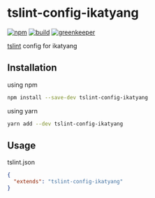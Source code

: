 # tslint-config-ikatyang

[![npm](https://img.shields.io/npm/v/tslint-config-ikatyang.svg)](https://www.npmjs.com/package/tslint-config-ikatyang)
[![build](https://img.shields.io/travis/ikatyang/tslint-config-ikatyang/master.svg)](https://travis-ci.org/ikatyang/tslint-config-ikatyang/builds)
[![greenkeeper](https://badges.greenkeeper.io/ikatyang/tslint-config-ikatyang.svg)](https://greenkeeper.io/)

[tslint](https://palantir.github.io/tslint/) config for ikatyang

## Installation

using npm

```sh
npm install --save-dev tslint-config-ikatyang
```

using yarn

```sh
yarn add --dev tslint-config-ikatyang
```

## Usage

tslint.json

```json
{
  "extends": "tslint-config-ikatyang"
}
```
